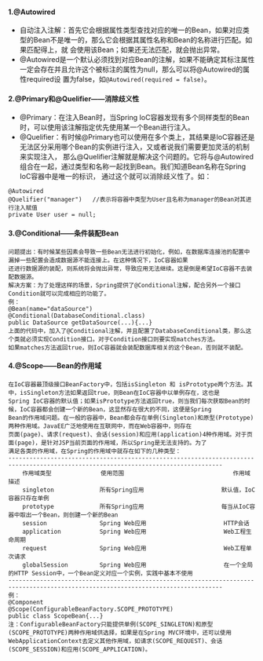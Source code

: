 #### 1.@Autowired
* 自动注入注解：首先它会根据属性类型查找对应的唯一的Bean，如果对应类型的Bean不是唯一的，那么它会根据其属性名称和Bean的名称进行匹配。如果匹配得上，就
会使用该Bean；如果还无法匹配，就会抛出异常。
* @Autowired是一个默认必须找到对应Bean的注解，如果不能确定其标注属性一定会存在并且允许这个被标注的属性为null，那么可以将@Autowired的属性required设
置为false，如`@Autowired(required = false)`。

#### 2.@Primary和@Quelifier——消除歧义性
* @Primary：在注入Bean时，当Spring IoC容器发现有多个同样类型的Bean时，可以使用该注解指定优先使用某一个Bean进行注入。
* @Quelifier：有时候@Primary也可以使用在多个类上，其结果是IoC容器还是无法区分采用哪个Bean的实例进行注入，又或者说我们需要更加灵活的机制来实现注入，
那么@Quelifier注解就是解决这个问题的。它将与@Autowired组合在一起，通过类型和名称一起找到Bean。我们知道Bean名称在Spring IoC容器中是唯一的标识，
通过这个就可以消除歧义性了。如：
```
@Autowired
@Quelifier("manager")   //表示将容器中类型为User且名称为manager的Bean对其进行注入赋值
private User user = null;
```

#### 3.@Conditional——条件装配Bean
```
问题提出：有时候某些因素会导致一些Bean无法进行初始化，例如，在数据库连接池的配置中漏掉一些配置会造成数据源不能连接上。在这种情况下，IoC容器如果
还进行数据源的装配，则系统将会抛出异常，导致应用无法继续。这是倒是希望IoC容器不去装配数据源。
解决方案：为了处理这样的场景，Spring提供了@Conditional注解，配合另外一个接口Condition就可以完成相应的功能了。
例：
@Bean(name="dataSource")
@Conditional(DatabaseConditional.class)
public DataSource getDataSource(...){...}
上面的代码中，加入了@Conditional注解，并且配置了DatabaseConditional类，那么这个类就必须实现Condition接口。对于Condition接口则要实现matches方法。
如果matches方法返回true，则IoC容器就会装配数据库相关的这个Bean，否则就不装配。
```

#### 4.@Scope——Bean的作用域
```
在IoC容器最顶级接口BeanFactory中，包括isSingleton 和 isPrototype两个方法。其中，isSingleton方法如果返回true，则Bean在IoC容器中以单例存在，这也是
Spring IoC容器的默认值；如果isPrototype方法返回true，则当我们每次获取Bean的时候，IoC容器都会创建一个新的Bean，这显然存在很大的不同，这便是Spring 
Bean的作用域问题。在一般的容器中，Bean都会存在单例(Singleton)和原型(Prototype)两种作用域。JavaEE广泛地使用在互联网中，而在Web容器中，则存在
页面(page)、请求(request)、会话(session)和应用(application)4种作用域。对于页面(page)，是针对JSP当前页面的作用域，所以Spring是无法支持的。为了
满足各类的作用域，在Spring的作用域中就存在如下的几种类型：
-----------------------------------------------------------------------------------------------------------------------------------
    作用域类型              使用范围                               作用域描述
    singleton             所有Spring应用                      默认值，IoC容器只存在单例
    prototype             所有Spring应用                      每当从IoC容器中取出一个Bean，则创建一个新的Bean
    session               Spring Web应用                      HTTP会话
    application           Spring Web应用                      Web工程生命周期
    request               Spring Web应用                      Web工程单次请求
    globalSession         Spring Web应用                      在一个全局的HTTP Session中，一个Bean定义对应一个实例，实践中基本不使用
-----------------------------------------------------------------------------------------------------------------------------------
例：
@Component
@Scope(ConfigurableBeanFactory.SCOPE_PROTOTYPE)
public class ScopeBean{...}
注：ConfigurableBeanFactory只能提供单例(SCOPE_SINGLETON)和原型(SCOPE_PROTOTYPE)两种作用域供选择，如果是在Spring MVC环境中，还可以使用
WebApplicationContext去定义其他作用域，如请求(SCOPE_REQUEST)、会话(SCOPE_SESSION)和应用(SCOPE_APPLICATION)。
```























